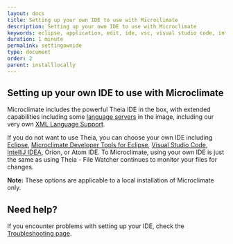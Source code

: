 ```yaml
---
layout: docs
title: Setting up your own IDE to use with Microclimate
description: Setting up your own IDE to use with Microclimate
keywords: eclipse, application, edit, ide, vsc, visual studio code, intellij, text editor, editor
duration: 1 minute
permalink: settingownide
type: document
order: 2
parent: installlocally
---
```


## Setting up your own IDE to use with Microclimate

Microclimate includes the powerful Theia IDE in the box, with extended capabilities including some [language servers](http://langserver.org) in the image, including our very own [XML Language Support](https://marketplace.visualstudio.com/items?itemName=IBM.XMLLanguageSupport).

If you do not want to use Theia, you can choose your own IDE including [Eclipse](settingownideeclipse), [Microclimate Developer Tools for Eclipse](mdteclipseoverview), [Visual Studio Code](settingownidevisualstudiocode), [IntelliJ IDEA](settingownideintellij), Orion, or Atom IDE. To Microclimate, using your own IDE is just the same as using Theia - File Watcher continues to monitor your files for changes.

**Note:** These options are applicable to a local installation of Microclimate only.

## Need help?
If you encounter problems with setting up your IDE, check the [Troubleshooting page](troubleshooting#setting-up-your-own-ide-to-use-with-microclimate).
